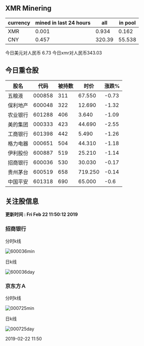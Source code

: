 ## XMR Minering

|currency|mined in last 24 hours|all|in pool|
|---|---|---|---|
|XMR|0.001|0.934|0.162|
|CNY|0.457|320.39|55.538|

今日美元对人民币 6.73	今日xmr对人民币343.03


## 今日重仓股 

|股名|代码|被持数|时价|涨跌%|
|---|---|---|---|---|
|五粮液|000858|311|67.550|-0.73|
|保利地产|600048|322|12.690|-1.32|
|农业银行|601288|406|3.640|-1.09|
|美的集团|000333|423|44.690|-2.55|
|工商银行|601398|442|5.490|-1.26|
|格力电器|000651|504|44.310|-1.18|
|伊利股份|600887|519|25.210|-1.14|
|招商银行|600036|530|30.030|-0.17|
|贵州茅台|600519|658|719.250|-0.14|
|中国平安|601318|690|65.000|-0.6|

## 关注股信息
**更新时间 : Fri Feb 22 11:50:12 2019**
### 招商银行 
分时k线

![600036min](http://image.sinajs.cn/newchart/min/n/sh600036.gif)

日k线

![600036day](http://image.sinajs.cn/newchart/daily/n/sh600036.gif)

### 京东方Ａ 
分时k线

![000725min](http://image.sinajs.cn/newchart/min/n/sz000725.gif)

日k线

![000725day](http://image.sinajs.cn/newchart/daily/n/sz000725.gif)

2019-02-22 11:50